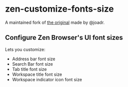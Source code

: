
# zen-customize-fonts-size

A maintained fork of [the original](https://github.com/joadr/zen-customize-fonts-size) made by @joadr.

## Configure Zen Browser's UI font sizes

Lets you customize:
- Address bar font size
- Search Bar font size
- Tab title font size
- Workspace title font size
- Workspace indicator icon font size
